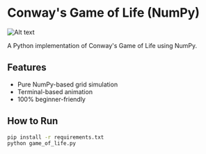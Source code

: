 # Conway's Game of Life (NumPy)

![Alt text](https://encrypted-tbn0.gstatic.com/images?q=tbn:ANd9GcTRuPqdw-eDZvOFY_AOi4Z0uM0P_YIF04lPw-ze0Bccbn9LjIxOIystInO41jEwn8aMOp4&usqp=CAU)

A Python implementation of Conway's Game of Life using NumPy.

## Features
- Pure NumPy-based grid simulation
- Terminal-based animation
- 100% beginner-friendly

## How to Run
```bash
pip install -r requirements.txt
python game_of_life.py
